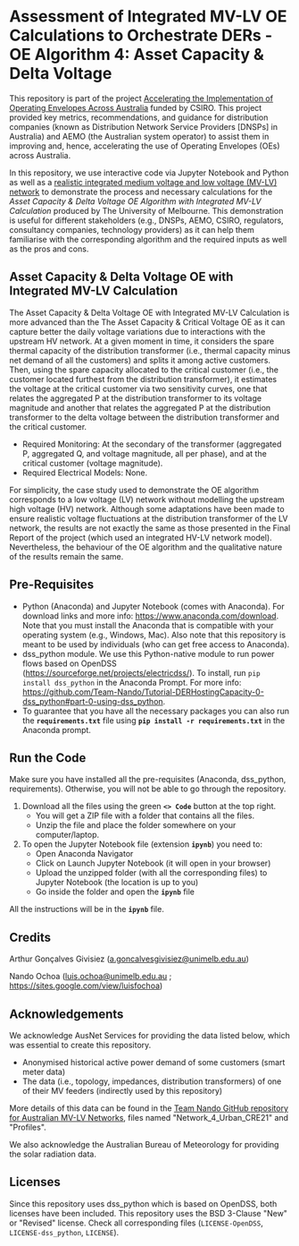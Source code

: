 # Assessment of Integrated MV-LV OE Calculations to Orchestrate DERs - OE Algorithm 4: Asset Capacity & Delta Voltage
This repository is part of the project [Accelerating the Implementation of Operating Envelopes Across Australia](https://electrical.eng.unimelb.edu.au/power-energy/projects/accelerating-the-implementation-of-operating-envelopes-across-australia) funded by CSIRO. This project provided key metrics, recommendations, and guidance for distribution companies (known as Distribution Network Service Providers [DNSPs] in Australia) and AEMO (the Australian system operator) to assist them in improving and, hence, accelerating the use of Operating Envelopes (OEs) across Australia.

In this repository, we use interactive code via Jupyter Notebook and Python as well as a [realistic integrated medium voltage and low voltage (MV-LV) network](https://github.com/Team-Nando/MV-LV-Networks) to demonstrate the process and necessary calculations for the *Asset Capacity & Delta Voltage OE Algorithm with Integrated MV-LV Calculation* produced by The University of Melbourne. This demonstration is useful for different stakeholders (e.g., DNSPs, AEMO, CSIRO, regulators, consultancy companies, technology providers) as it can help them familiarise with the corresponding algorithm and the required inputs as well as the pros and cons.

## Asset Capacity & Delta Voltage OE with Integrated MV-LV Calculation
The Asset Capacity & Delta Voltage OE with Integrated MV-LV Calculation is more advanced than the The Asset Capacity & Critical Voltage OE as it can capture better the daily voltage variations due to interactions with the upstream HV network. At a given moment in time, it considers the spare thermal capacity of the distribution transformer (i.e., thermal capacity minus net demand of all the customers) and splits it among active customers. Then, using the spare capacity allocated to the critical customer (i.e., the customer located furthest from the distribution transformer), it estimates the voltage at the critical customer via two sensitivity curves, one that relates the aggregated P at the distribution transformer to its voltage magnitude and another that relates the aggregated P at the distribution transformer to the delta voltage between the distribution transformer and the critical customer.
- Required Monitoring: At the secondary of the transformer (aggregated P, aggregated Q, and voltage magnitude, all per phase), and at the critical customer (voltage magnitude).
- Required Electrical Models: None.

For simplicity, the case study used to demonstrate the OE algorithm corresponds to a low voltage (LV) network without modelling the upstream high voltage (HV) network. Although some adaptations have been made to ensure realistic voltage fluctuations at the distribution transformer of the LV network, the results are not exactly the same as those presented in the Final Report of the project (which used an integrated HV-LV network model). Nevertheless, the behaviour of the OE algorithm and the qualitative nature of the results remain the same.

## Pre-Requisites
- Python (Anaconda) and Jupyter Notebook (comes with Anaconda). For download links and more info: https://www.anaconda.com/download. Note that you must install the Anaconda that is compatible with your operating system (e.g., Windows, Mac). Also note that this repository is meant to be used by individuals (who can get free access to Anaconda).
- dss_python module. We use this Python-native module to run power flows based on OpenDSS (https://sourceforge.net/projects/electricdss/). To install, run `pip install dss_python` in the Anaconda Prompt. For more info: https://github.com/Team-Nando/Tutorial-DERHostingCapacity-0-dss_python#part-0-using-dss_python.
- To guarantee that you have all the necessary packages you can also run the **`requirements.txt`** file using **`pip install -r requirements.txt`** in the Anaconda prompt.

## Run the Code
Make sure you have installed all the pre-requisites (Anaconda, dss_python, requirements). Otherwise, you will not be able to go through the repository.

1. Download all the files using the green **`<> Code`** button at the top right.
   - You will get a ZIP file with a folder that contains all the files.
   - Unzip the file and place the folder somewhere on your computer/laptop.
2. To open the Jupyter Notebook file (extension **`ipynb`**) you need to:
   - Open Anaconda Navigator
   - Click on Launch Jupyter Notebook (it will open in your browser)
   - Upload the unzipped folder (with all the corresponding files) to Jupyter Notebook (the location is up to you)
   - Go inside the folder and open the **`ipynb`** file

All the instructions will be in the **`ipynb`** file.

## Credits
Arthur Gonçalves Givisiez (a.goncalvesgivisiez@unimelb.edu.au)

Nando Ochoa (luis.ochoa@unimelb.edu.au ; https://sites.google.com/view/luisfochoa)

## Acknowledgements
We acknowledge AusNet Services for providing the data listed below, which was essential to create this repository.
- Anonymised historical active power demand of some customers (smart meter data)
- The data (i.e., topology, impedances, distribution transformers) of one of their MV feeders (indirectly used by this repository)

More details of this data can be found in the [Team Nando GitHub repository for Australian MV-LV Networks](https://github.com/Team-Nando/MV-LV-Networks), files named "Network_4_Urban_CRE21" and "Profiles".

We also acknowledge the Australian Bureau of Meteorology for providing the solar radiation data.

## Licenses
Since this repository uses dss_python which is based on OpenDSS, both licenses have been included. This repository uses the BSD 3-Clause "New" or "Revised" license. Check all corresponding files (`LICENSE-OpenDSS`, `LICENSE-dss_python`, `LICENSE`).
